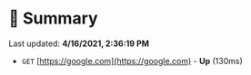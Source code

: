 # 📖 Summary
Last updated: **4/16/2021, 2:36:19 PM**

- `GET` [https://google.com](https://google.com) - **Up** (130ms)
